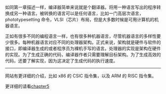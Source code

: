 如同第一章描述一样，编译器简单来说就是个翻译器。将用一种语言写出的程序转换成另一种语言。被转换的语言可以是任何语言，比如一门高层次语言，phototypesetting 命令，VLSI（芯片）布局，但是大多数时候是可用计算机的机器语言。

正如有很多不同的编程语言一样，也有很多种机器语言，尽管机器语言的多样性要少很多。每种机器语言对应不同的处理器架构。正式来说，架构就是硬件与软件的接口，即编译器生成的或者程序员为裸机手写的语言。处理器的实现是架构在硬件的实现。为了生成正确的代码，编译器作者只需要理解目标架构。为了生成高效的代码，还要了解实现，因为这决定了生成代码的执行速度。

----

网站有更详细的介绍，比如 x86 的 CSIC 指令集，以及 ARM 的 RISC 指令集。

更详细的请看[chapter5](../assets/chapter_05.pdf)